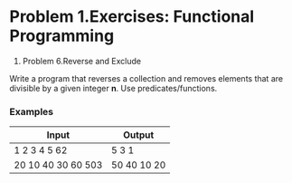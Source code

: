 ﻿# Problem 1.Exercises: Functional Programming

1. Problem 6.Reverse and Exclude

Write a program that reverses a collection and removes elements that are divisible by a given integer **n**. Use predicates/functions.

### Examples

| **Input** | **Output** |
| --- | --- |
| 1 2 3 4 5 62 | 5 3 1 |
| 20 10 40 30 60 503 | 50 40 10 20 |

